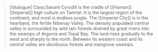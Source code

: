 >[!dialogue] Class;Savant
>Cyrodiil is the cradle of [[Human]] [[Imperial]] high culture on Tamriel. It is the largest region of the continent, and most is endless jungle. The [[Imperial City]] is in the heartland, the fertile Nibenay Valley. The densely populated central valley is surrounded by wild rain forests drained by great rivers into the swamps of Argonia and Topal Bay. The land rises gradually to the west and sharply to the north. Between its western coast and its central valley are deciduous forests and mangrove swamps.